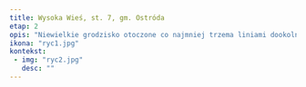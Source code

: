 ```yaml
---
title: Wysoka Wieś, st. 7, gm. Ostróda
etap: 2
opis: "Niewielkie grodzisko otoczone co najmniej trzema liniami dookolnych wałów i fos, położone we wschodniej części Wzgórz Dylewskich. Stanowisko silnie zniszczone w wyniku gospodarki leśnej. Powstałe i funkcjonujące we wczesnej epoce żelaza."
ikona: "ryc1.jpg"
kontekst:
 - img: "ryc2.jpg"
   desc: ""
---
```

